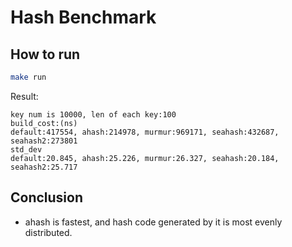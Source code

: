 # Hash Benchmark

## How to run
```bash
make run
```

Result:

```
key num is 10000, len of each key:100
build_cost:(ns)
default:417554, ahash:214978, murmur:969171, seahash:432687, seahash2:273801
std_dev
default:20.845, ahash:25.226, murmur:26.327, seahash:20.184, seahash2:25.717
```

## Conclusion

- ahash is fastest, and hash code generated by it is most evenly distributed.
